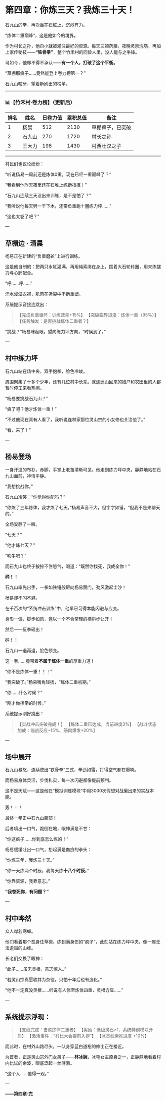# 第四章：你炼三天？我炼三十天！

石九山的拳，再次轰在石桩上，沉闷有力。

“炼体二重巅峰”，这是他如今的境界。

作为村长之孙，他自小就被灌注最好的资源。每天三顿药膳，夜晚灵泉洗筋，再加上家传秘技——**“铁骨拳”**，整个竹禾村的同龄人里，没人能与之争锋。

可如今，他却不得不承认——**有一个人，打破了这个平衡。**

“草棚那疯子……竟然能登上卷力榜第一？”

石九山咬牙，望着新刷出的榜单。

---

### 📊【竹禾村·卷力榜】（更新后）

| 排名 | 姓名  | 日卷力值 | 累积总值 | 备注       |
| -- | --- | ---- | ---- | -------- |
| 1  | 杨易  | 512  | 2130 | 草棚疯子，已突破 |
| 2  | 石九山 | 270  | 1720 | 村长之孙     |
| 3  | 王大力 | 198  | 1430 | 村西壮汉之子   |

---

村民们也议论纷纷：

“听说杨易一周前还是炼体0重，现在已经一重巅峰了？”

“我看到他昨天夜里还在石堆上练断指撑！”

“石九山连续三天没出来训练，是不是怕了？”

“我听说他每天劈一千下木，还带负重跑十圈练力坪……”

“这也太卷了吧？”

—

## 草棚边 · 清晨

杨易正在新建的“负重磨轮”上进行训练。

这是他自制的：把两只水缸灌满，再用绳索绑在身上，围着大石轮转圈，用来练腿力与心肺配合。

“呼……呼……”

汗水浸湿衣襟，肌肉在撕裂中不断重塑。

系统提示音接连跳出：

> 【完成负重循环：训练效率+15%】
> 【突破临界进度：炼体一重（95%）】
> 【任务触发：是否挑战炼体二重者？】

“挑战？”杨易眯起眼，望向练力坪方向，“时候到了。”

—

## 村中练力坪

石九山站在场中央，双手抱拳，脸色冷峻。

周围聚集了十多个少年，还有几位村中长辈。就连巡山回来的猎户和农田里的人都暂时停工来看热闹。

“杨易要挑战石九山？”

“疯了吧？他才炼体一重！”

“不过他现在真有人看了，我听说连林家那位灵山宗的小女修也关注他了。”

“看，来了！”

—

## 杨易登场

一身汗湿的布衫，赤脚，手掌上老茧清晰可见。他走到练力坪中央，静静地站在石九山面前，神情平静。

“我想挑战你。”

石九山冷笑：“你觉得你配吗？”

“你炼了三年炼体，我才炼了七天。”杨易声音不大，但字字如锤，“但我不是来聊天的。”

全场安静了一瞬。

“七天？”

“他才炼七天？”

“吹牛吧？”

而石九山也终于按捺不住怒气，喝道：“既然你找死，我成全你！”

**砰！！**

石九山率先出手，一拳如铁锤般砸向杨易面门，劲风激起尘沙！

杨易却不闪不避。

在千百次的“系统冲击训练”中，他早已习得本能闪避与应变。

身形一偏，脚步如风，竟以一个不合常理的横斜步让开！

然后——反拳砸出！

砰！！

石九山一退再退，脸色顿变。

这一拳……竟带着**不属于炼体一重**的厚重力道！

“你不是炼体一重！！！”

“我突破了。”杨易嘴角轻扬，“炼体二重初期。”

“你……什么时候？”

“刚才你挥拳的时候。”

系统提示刚好跳出：

> 【实战冲击突破完成！】
> 【炼体二重已达成，当前进度3%】
> 【战斗状态加成：临战反应+15%、筋肉爆发+20%】

—

## 场中展开

石九山暴怒，连续使出“铁骨拳”三式，拳劲如雷，打得空气都在爆响。

而杨易身体灵活，步伐扎实，每一次闪避都像提前预判。

这不是天赋——这是他在“模拟训练模块”中用3000次假想对战磨出来的实战本能。

轰！！！

最终一拳击中石九山腹部！

后者喷出一口气，跪倒在地，眼神满是不甘：

“你这疯子……你到底怎么练的！”

杨易缓缓吐出一口气，抬起满是血痕的拳头：

“你炼三年，我炼三十天。”

“你一天练两个时辰，我每天练**十八个时辰**。”

“你靠资源，我靠意志。”

**“我卷死你，有问题？”**

—

## 村中哗然

众人噤若寒蝉。

他们看着那个孤身住草棚、练到满身伤的“疯子”，此刻站在练力坪中央，像一座无法逾越的山峰。

长老们交换了眼神：

“此子……虽无灵根，意志惊人。”

“若灵山宗真愿收其为杂役，只怕十年后也有造化。”

“他不一定真没灵根……听说有人修至炼体四重，灵根方显……”

—

## 系统提示浮现：

> 【支线完成：击败炼体二重者】
> 【奖励：低级灵石×1、系统特训模块开启】
> 【激活事件：“村比大会提前入榜”】
> 【冰灵线索推进度 +10%】

而此时，在村外山路尽头，一队身穿蓝白道袍的修士正在接近。

为首者，正是灵山宗外门女弟子——**林冰婉**，冰艳女主原身之一，正静静地看着村内比试的余波，眼底泛起一丝涟漪。

“这个人……值得一观。”

—

**——第四章·完**

